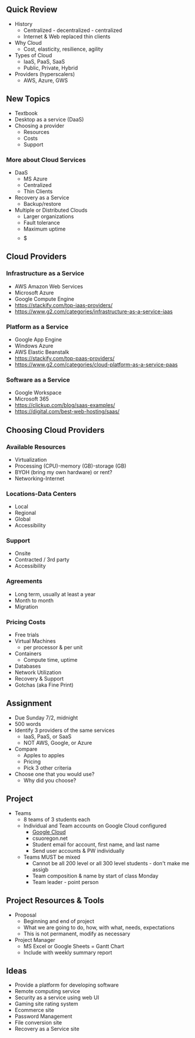 ## Quick Review
- History
    - Centralized - decentralized - centralized
    - Internet & Web replaced thin clients
- Why Cloud
    - Cost, elasticity, resilience, agility
- Types of Cloud
    - IaaS, PaaS, SaaS
    - Public, Private, Hybrid
- Providers (hyperscalers)
    - AWS, Azure, GWS

## New Topics
- Textbook
- Desktop as a service (DaaS)
- Choosing a provider
    - Resources
    - Costs
    - Support

### More about Cloud Services
- DaaS
    - MS Azure
    - Centralized
    - Thin Clients
- Recovery as a Service
    - Backup/restore
- Multiple or Distributed Clouds
    - Larger organizations
    - Fault tolerance
    - Maximum uptime
    - $$$$$
## Cloud Providers
### Infrastructure as a Service
- AWS Amazon Web Services
- Microsoft Azure
- Google Compute Engine
- https://stackify.com/top-iaas-providers/
- https://www.g2.com/categories/infrastructure-as-a-service-iaas
### Platform as a Service
- Google App Engine
- Windows Azure
- AWS Elastic Beanstalk
- https://stackify.com/top-paas-providers/
- https://www.g2.com/categories/cloud-platform-as-a-service-paas
### Software as a Service
- Google Workspace
- Microsoft 365
- https://clickup.com/blog/saas-examples/
- https://digital.com/best-web-hosting/saas/

## Choosing Cloud Providers
### Available Resources
- Virtualization
- Processing (CPU)-memory (GB)-storage (GB)
- BYOH (bring my own hardware) or rent?
- Networking-Internet
### Locations-Data Centers
- Local
- Regional
- Global
- Accessibility
### Support
- Onsite
- Contracted / 3rd party
- Accessibility
### Agreements
- Long term, usually at least a year
- Month to month
- Migration
### Pricing Costs
- Free trials
- Virtual Machines
    - per processor & per unit
- Containers
    - Compute time, uptime
- Databases
- Network Utilization
- Recovery & Support
- Gotchas (aka Fine Print)

## Assignment
- Due Sunday 7/2, midnight
- 500 words
- Identify 3 providers of the same services
    - IaaS, PaaS, or SaaS
    - NOT AWS, Google, or Azure
- Compare
    - Apples to apples
    - Pricing
    - Pick 3 other criteria
- Choose one that you would use?
    - Why did you choose?
## Project
- Teams
    - 8 teams of 3 students each
    - Individual and Team accounts on Google Cloud configured
        - [Google Cloud](https://console.cloud.google.com/)
        - csuoregon.net
        - Student email for account, first name, and last name
        - Send user accounts & PW individually
    - Teams MUST be mixed
        - Cannot be all 200 level or all 300 level students - don't make me assigb
        - Team composition & name by start of class Monday
        - Team leader - point person
## Project Resources & Tools
- Proposal
    - Beginning and end of project
    - What we are going to do, how, with what, needs, expectations
    - This is not permanent, modify as necessary
- Project Manager
    - MS Excel or Google Sheets = Gantt Chart
    - Include with weekly summary report

## Ideas
- Provide a platform for developing software
- Remote computing service
- Security as a service using web UI
- Gaming site rating system
- Ecommerce site
- Password Management
- File conversion site
- Recovery as a Service site